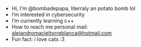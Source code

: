 -  Hi, I’m @bombadepapa, literraly an potato bomb lol
-  I’m interested in cybersecurity 
-  I’m currently learning c++
-  How to reach me personal mail: alejandromacieltorreblanca@hotmail.com
-  Fun fact: i love cats :3

<!---
bombadepapa/bombadepapa is a ✨ special ✨ repository because its `README.md` (this file) appears on your GitHub profile.
You can click the Preview link to take a look at your changes.
--->
